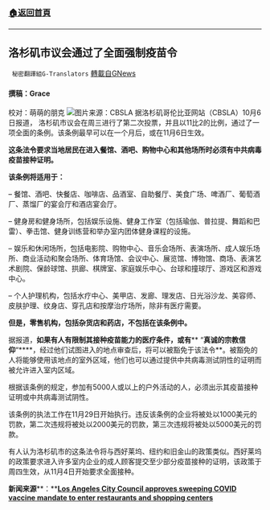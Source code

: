 ###  [:house:返回首頁](https://github.com/ourhimalayas/txt)
---


## 洛杉矶市议会通过了全面强制疫苗令
` 秘密翻譯組G-Translators` [轉載自GNews](https://gnews.org/zh-hans/1577996/)

#### 撰稿：Grace
校对：萌萌的朋克
![](https://assets.gnews.org/wp-content/uploads/2021/10/1-31.jpg)图片来源：CBSLA
据洛杉矶哥伦比亚网站（CBSLA）10月6日报道， 洛杉矶市议会在周三进行了第二次投票，并且以11比2的比例，通过了一项全面的条例。该条例最早可以在一个月后，或在11月6日生效。

**这条法令要求当地居民在进入餐馆、酒吧、购物中心和其他场所时必须有****中共病毒****疫苗接种证明。**

**该条例将适用于：**

– 餐馆、酒吧、快餐店、咖啡店、品酒室、自助餐厅、美食广场、啤酒厂、葡萄酒厂、蒸馏厂的宴会厅和酒店宴会厅。

– 健身房和健身场所，包括娱乐设施、健身工作室（包括瑜伽、普拉提、舞蹈和巴雷）、拳击馆、健身训练营和举办室内团体健身课程的设施。

– 娱乐和休闲场所，包括电影院、购物中心、音乐会场所、表演场所、成人娱乐场所、商业活动和聚会场所、体育场馆、会议中心、展览馆、博物馆、商场、表演艺术剧院、保龄球馆、拱廊、棋牌室、家庭娱乐中心、台球和撞球厅、游戏区和游戏中心。

– 个人护理机构，包括水疗中心、美甲店、发廊、理发店、日光浴沙龙、美容师、皮肤护理、纹身店、穿孔店和按摩治疗场所，除非有医疗需要。

**但是，零售机构，包括杂货店和药店，不包括在该条例中。**

据报道，**如果有人有限制其接种疫苗能力的医疗条件，或有**** “****真诚的宗教信仰****“****，经过他们试图进入的地点审查后，将可以被豁免于该法令**。被豁免的人将能够使用该地点的室外区域，他们也可以通过提供中共病毒测试阴性的证明而被允许进入室内区域。

根据该条例的规定，参加有5000人或以上的户外活动的人，必须出示其疫苗接种证明或中共病毒测试阴性。

该条例的执法工作在11月29日开始执行。违反该条例的企业将被处以1000美元的罚款，第二次违规将被处以2000美元的罚款，第三次违规将被处以5000美元的罚款。

有人认为洛杉矶市的这条法令将与西好莱坞、纽约和旧金山的政策类似。西好莱坞的政策要求进入许多室内企业的成人顾客提交至少部分疫苗接种的证明，该政策于周四生效，从11月4日开始要求全面接种。

**新闻来源****：**[**Los Angeles City Council approves sweeping COVID vaccine mandate to enter restaurants and shopping centers**](https://www.cbsnews.com/news/covid-vaccine-mandate-los-angeles-restaurants-shopping/)
